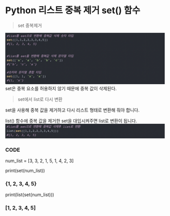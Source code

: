 # Python 리스트 중복 제거 set() 함수

> set 중복제거

![default](image/py12.png)
set은 중복 요소를 허용하지 않기 때문에 중복 값이 삭제된다.

> set에서 list로 다시 변환

set을 사용해 중복 값을 제거하고 다시 리스트 형태로 변환해 줘야 합니다.

list() 함수에 중복 값을 제거한 set을 대입시켜주면 list로 변환이 됩니다.
![default](image/py13.png)

### CODE

num_list = [3, 3, 2, 1, 5, 1, 4, 2, 3]

print(set(num_list)) 
### {1, 2, 3, 4, 5}


print(list(set(num_list)))
### [1, 2, 3, 4, 5]
